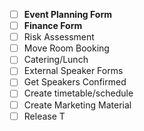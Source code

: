 - [ ] **Event Planning Form**
- [ ] **Finance Form**
- [ ] Risk Assessment
- [ ] Move Room Booking
- [ ] Catering/Lunch
- [ ] External Speaker Forms
- [ ] Get Speakers Confirmed
- [ ] Create timetable/schedule
- [ ] Create Marketing Material
- [ ] Release T